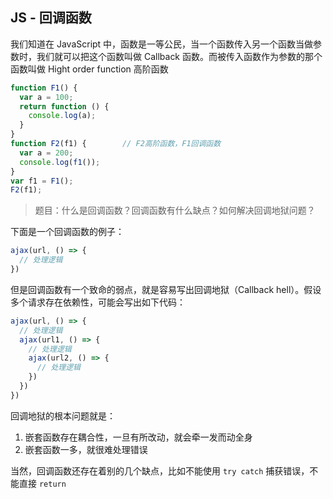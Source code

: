 ## JS - 回调函数

我们知道在 JavaScript 中，函数是一等公民，当一个函数传入另一个函数当做参数时，我们就可以把这个函数叫做 Callback 函数。而被传入函数作为参数的那个函数叫做 Hight order function 高阶函数

```javascript
function F1() {
  var a = 100;
  return function () {
    console.log(a);
  }
}
function F2(f1) {        // F2高阶函数，F1回调函数
  var a = 200;
  console.log(f1());
}
var f1 = F1();
F2(f1);
```



> 题目：什么是回调函数？回调函数有什么缺点？如何解决回调地狱问题？

下面是一个回调函数的例子：

```javascript
ajax(url, () => {
  // 处理逻辑
})
```

但是回调函数有一个致命的弱点，就是容易写出回调地狱（Callback hell）。假设多个请求存在依赖性，可能会写出如下代码：

```javascript
ajax(url, () => {
  // 处理逻辑
  ajax(url1, () => {
    // 处理逻辑
    ajax(url2, () => {
      // 处理逻辑
    })
  })
})
```

回调地狱的根本问题就是：

1. 嵌套函数存在耦合性，一旦有所改动，就会牵一发而动全身
2. 嵌套函数一多，就很难处理错误

当然，回调函数还存在着别的几个缺点，比如不能使用 `try catch` 捕获错误，不能直接 `return`